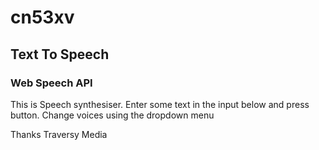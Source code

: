 # cn53xv
## Text To Speech
### Web Speech API

This is Speech synthesiser. Enter some text in the input below and press button. Change voices using the dropdown menu

Thanks Traversy Media